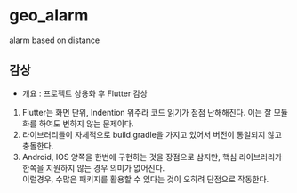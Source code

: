 # geo_alarm

alarm based on distance

## 감상

- 개요 : 프로젝트 상용화 후 Flutter 감상

1. Flutter는 화면 단위, Indention 위주라 코드 읽기가 점점 난해해진다. 이는 잘 모듈화를 하여도 변하지 않는 문제이다.
2. 라이브러리들이 자체적으로 build.gradle을 가지고 있어서 버전이 통일되지 않고 충돌한다.
3. Android, IOS 양쪽을 한번에 구현하는 것을 장점으로 삼지만, 핵심 라이브러리가 한쪽을 지원하지 않는 경우 의미가 없어진다.  
이럴경우, 수많은 패키지를 활용할 수 있다는 것이 오히려 단점으로 작동한다.
